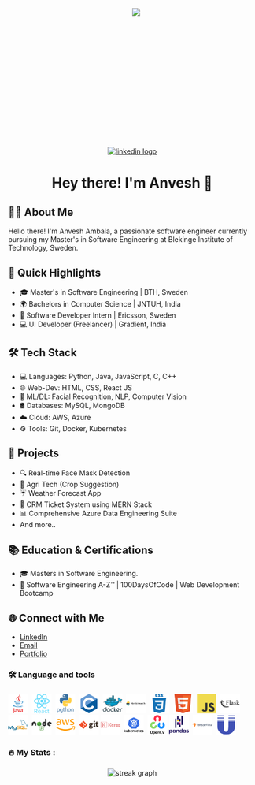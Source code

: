 
<div style="width:100%;height:0;padding-bottom:56%;position:relative;" align="center">
    <img src="https://media.giphy.com/media/v1.Y2lkPTc5MGI3NjExd3FocHVydHZzMTk0NGg2NmM0cTJ1a2FndDY2dnQ5ZXp3MjF0cmUzbSZlcD12MV9pbnRlcm5hbF9naWZfYnlfaWQmY3Q9Zw/qgQUggAC3Pfv687qPC/giphy.gif" style="width:70%; position: absolute;"/>
</div>


  <div />

<div align="center">
  <!-- LinkedIn -->
  <a href="www.linkedin.com/in/anvesh-ambala-2566331b9">
    <img src="https://img.shields.io/static/v1?message=LinkedIn&logo=linkedin&label=&color=0077B5&logoColor=white&labelColor=&style=for-the-badge" height="25" alt="linkedin logo"  />
  </a>


  <!-- Twitter -->
  
</div>


###

<h1 align="center">Hey there! I'm Anvesh 👋</h1>

###

## 👨‍💻 About Me

Hello there! I'm Anvesh Ambala, a passionate software engineer currently pursuing my Master's in Software Engineering at Blekinge Institute of Technology, Sweden.

## 🚀 Quick Highlights

- 🎓 Master's in Software Engineering | BTH, Sweden
- 🌍 Bachelors in Computer Science | JNTUH, India
- 💼 Software Developer Intern | Ericsson, Sweden
- 💻 UI Developer (Freelancer) | Gradient, India

## 🛠️ Tech Stack

- 💻 Languages: Python, Java, JavaScript, C, C++
- 🌐 Web-Dev: HTML, CSS, React JS
- 🧠 ML/DL: Facial Recognition, NLP, Computer Vision
- 🛢️ Databases: MySQL, MongoDB
- ☁️ Cloud: AWS, Azure
- ⚙️ Tools: Git, Docker, Kubernetes

## 🚀 Projects

- 🔍 Real-time Face Mask Detection
- 🌾 Agri Tech (Crop Suggestion)
- ☔ Weather Forecast App
- 🎫 CRM Ticket System using MERN Stack
- 📊 Comprehensive Azure Data Engineering Suite
- And more..

## 📚 Education & Certifications

- 🎓 Masters in Software Engineering.
- 💼 Software Engineering A-Z™ | 100DaysOfCode | Web Development Bootcamp

## 🌐 Connect with Me

- [LinkedIn](www.linkedin.com/in/anvesh-ambala-2566331b9)
- [Email](mailto:ambalaanvesh183@gmail.com)
- [Portfolio](https://anveshambala.in/)








###

<h3 align="left">🛠 Language and tools</h3>

###

<div>
  <img src="https://github.com/devicons/devicon/blob/master/icons/java/java-original-wordmark.svg" title="Java" alt="Java" width="40" height="40"/>&nbsp;
  <img src="https://github.com/devicons/devicon/blob/master/icons/react/react-original-wordmark.svg" title="React" alt="React" width="40" height="40"/>&nbsp;
  <img src="https://github.com/devicons/devicon/blob/master/icons/python/python-original-wordmark.svg" title="Spring" alt="Spring" width="40" height="40"/>&nbsp;
  <img src="https://github.com/devicons/devicon/blob/master/icons/c/c-original.svg" title="Material UI" alt="Material UI" width="40" height="40"/>&nbsp;
  <img src="https://github.com/devicons/devicon/blob/master/icons/docker/docker-original-wordmark.svg" title="Flutter" alt="Flutter" width="40" height="40"/>&nbsp;
  <img src="https://github.com/devicons/devicon/blob/master/icons/elasticsearch/elasticsearch-original-wordmark.svg" title="Redux" alt="Redux " width="40" height="40"/>&nbsp;
  <img src="https://github.com/devicons/devicon/blob/master/icons/css3/css3-plain-wordmark.svg"  title="CSS3" alt="CSS" width="40" height="40"/>&nbsp;
  <img src="https://github.com/devicons/devicon/blob/master/icons/html5/html5-original.svg" title="HTML5" alt="HTML" width="40" height="40"/>&nbsp;
  <img src="https://github.com/devicons/devicon/blob/master/icons/javascript/javascript-original.svg" title="JavaScript" alt="JavaScript" width="40" height="40"/>&nbsp;
  <img src="https://github.com/devicons/devicon/blob/master/icons/flask/flask-original-wordmark.svg" title="Firebase" alt="Firebase" width="40" height="40"/>&nbsp;
  <img src="https://github.com/devicons/devicon/blob/master/icons/mysql/mysql-original-wordmark.svg" title="MySQL"  alt="MySQL" width="40" height="40"/>&nbsp;
  <img src="https://github.com/devicons/devicon/blob/master/icons/nodejs/nodejs-original-wordmark.svg" title="NodeJS" alt="NodeJS" width="40" height="40"/>&nbsp;
  <img src="https://github.com/devicons/devicon/blob/master/icons/amazonwebservices/amazonwebservices-plain-wordmark.svg" title="AWS" alt="AWS" width="40" height="40"/>&nbsp;
  <img src="https://github.com/devicons/devicon/blob/master/icons/git/git-original-wordmark.svg" title="Git" **alt="Git" width="40" height="40"/>
    <img src="https://github.com/devicons/devicon/blob/master/icons/keras/keras-line-wordmark.svg" title="NodeJS" alt="NodeJS" width="40" height="40"/>&nbsp;
  <img src="https://github.com/devicons/devicon/blob/master/icons/kubernetes/kubernetes-original-wordmark.svg" title="AWS" alt="AWS" width="40" height="40"/>&nbsp;
  <img src="https://github.com/devicons/devicon/blob/master/icons/opencv/opencv-original-wordmark.svg" title="Git" **alt="Git" width="40" height="40"/>
  <img src="https://github.com/devicons/devicon/blob/master/icons/pandas/pandas-original-wordmark.svg" title="NodeJS" alt="NodeJS" width="40" height="40"/>&nbsp;
  <img src="https://github.com/devicons/devicon/blob/master/icons/tensorflow/tensorflow-original-wordmark.svg" title="AWS" alt="AWS" width="40" height="40"/>&nbsp;
  <img src="https://github.com/devicons/devicon/blob/master/icons/unix/unix-original.svg" title="Git" **alt="Git" width="40" height="40"/>
</div>


###

<h3 align="left">🔥   My Stats :</h3>

###

<div align="center">
  <img src="https://streak-stats.demolab.com?user=akhilsplendid&locale=en&mode=daily&theme=dark&hide_border=false&border_radius=5&order=3" height="220" alt="streak graph"  />
</div>

###
